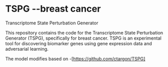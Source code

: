 # TSPG --breast cancer
Transcriptome State Perturbation Generator 

This repository contains the code for the Transcriptome State Perturbation Generator (TSPG), specifically for breast cancer. TSPG is an experimental tool for discovering biomarker genes using gene expression data and adversarial learning.

The model modifies based on -[https://github.com/ctargon/TSPG]
